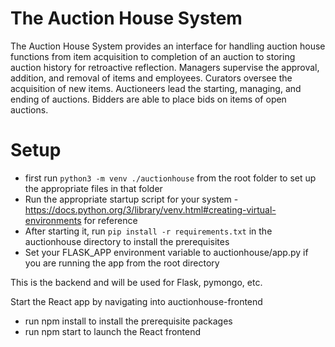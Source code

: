 # The Auction House System
The Auction House System provides an interface for handling auction house functions from item acquisition to completion of an auction to storing auction history for retroactive reflection. Managers supervise the approval, addition, and removal of items and employees. Curators oversee the acquisition of new items. Auctioneers lead the starting, managing, and ending of auctions. Bidders are able to place bids on items of open auctions.


# Setup
 * first run ```python3 -m venv ./auctionhouse``` from the root folder to set up the appropriate files in that folder
 * Run the appropriate startup script for your system - https://docs.python.org/3/library/venv.html#creating-virtual-environments for reference
 * After starting it, run ```pip install -r requirements.txt``` in the auctionhouse directory to install the prerequisites
 * Set your FLASK_APP environment variable to auctionhouse/app.py if you are running the app from the root directory

This is the backend and will be used for Flask, pymongo, etc.

Start the React app by navigating into auctionhouse-frontend
 * run npm install to install the prerequisite packages
 * run npm start to launch the React frontend
